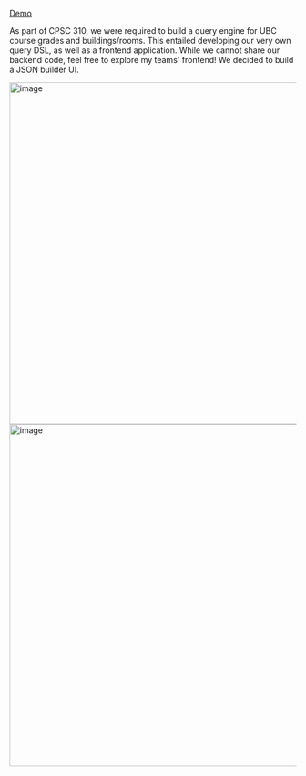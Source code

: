 [Demo](https://youtu.be/y4ugHMEPAFc)

As part of CPSC 310, we were required to build a query engine for UBC course grades and buildings/rooms. This entailed developing our very own query DSL, as well as a frontend application. While we cannot share our backend code, feel free to explore my teams' frontend! We decided to build a JSON builder UI.

<img width="600" alt="image" src="https://github.com/user-attachments/assets/15014b33-dfc9-4b1b-9b4a-3e248225085c" />

<img width="600" alt="image" src="https://github.com/user-attachments/assets/e41e85ef-ad87-44db-b098-a462480b51c8" />


